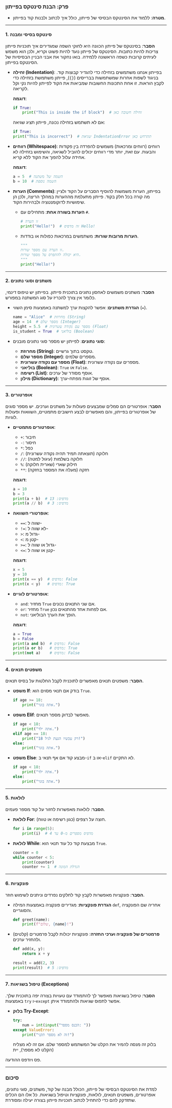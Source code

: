 
### **פרק: הבנת סינטקס בפייתון**
- **מטרה**: ללמוד את הסינטקס הבסיסי של פייתון, כולל איך לכתוב ולבנות קוד בפייתון.

---

#### **1. סינטקס בסיסי ומבנה**

**הסבר**: בסינטקס של פייתון הכוונה היא לחוקי השפה שמגדירים איך תוכניות פייתון צריכות להיות כתובות. הסינטקס של פייתון נועד להיות פשוט וקריא, ולכן הוא משמש לעיתים קרובות כשפה הראשונה ללמידה. בואו נחקור את אבני הבניין הבסיסיות של הסינטקס בפייתון.

- **זחילה (Indentation)**:
  בפייתון אנחנו משתמשים בזחילה כדי להגדיר קבוצות קוד. בניגוד לשפות אחרות שמשתמשות בברייסים (`{}`), פייתון משתמשת בזחילה כדי לקבץ הוראות. זו אחת התכונות החשובות שמביאות את הקוד לפייתון להיות נקי וקל לקריאה.

  **דוגמה**:
  ```python
  if True:
      print("This is inside the if block")  # זחילה חשובה כאן
  ```

  אם לא תשתמש בזחילה נכונה, פייתון תציג שגיאה:
  ```python
  if True:
  print("This is incorrect")  # שגיאת IndentationError תתרחש כאן
  ```

- **רווחים (Whitespace)**:
  רווחים (רווחים ומרכאות) משמשים להפרדה בין פקודות והבעות. עם זאת, יותר מדי רווחים יכולים להוביל לשגיאה, והשימוש בזחילה לא אחידה עלול להפוך את הקוד ללא קריא.

  **דוגמה**:
  ```python
  a = 5  # השמה של משתנה
  b = 10  # השמה נוספת
  ```

- **הערות (Comments)**:
  בפייתון, הערות משמשות להוסיף הסברים על הקוד ולציין מה קורה בכל חלק בקוד. פייתון מתעלמת מההערות במהלך הריצה, ולכן הן שימושיות לדוקומנטציה ולבהירות הקוד.

  - **הערות בשורה אחת**: מתחילים עם `#`.
    ```python
    # זו הערה
    print("Hello!")  # זה מדפיס Hello!
    ```

  - **הערות מרובות שורות**: משתמשים במרכאות כפולות או בודדות.
    ```python
    """
    זו הערה עם מספר שורות.
    היא יכולה להתפרס על מספר שורות.
    """
    print("Hello!")
    ```

---

#### **2. משתנים וסוגי נתונים**

**הסבר**: משתנים משמשים לאחסון נתונים בתוכנית פייתון. בפייתון יש טיפוס דינמי, כלומר אין צורך להכריז על סוג המשתנה במפורש.

- **הגדרת משתנים**: אפשר להקצות ערך למשתנה באמצעות סימן השווי (`=`).
  ```python
  name = "Alice"  # מחרוזת (String)
  age = 14  # מספר שלם (Integer)
  height = 5.5  # מספר עם נקודה עשרונית (Float)
  is_student = True  # בוליאני (Boolean)
  ```

- **סוגי נתונים**:
  לפייתון יש מספר סוגי נתונים מובנים:
  - **מחרוזת (String)**: טקסט בתוך גרשיים.
  - **מספר שלם (Integer)**: מספרים שלמים.
  - **מספר עם נקודה עשרונית (Float)**: מספרים עם נקודה עשרונית.
  - **בוליאני (Boolean)**: `True` או `False`.
  - **רשימה (List)**: אוסף מסודר של ערכים.
  - **מילון (Dictionary)**: אוסף של זוגות מפתח-ערך.

---

#### **3. אופרטורים**

**הסבר**: אופרטורים הם סמלים שמבצעים פעולות על משתנים וערכים. יש מספר סוגים של אופרטורים בפייתון, והם מאפשרים לבצע חישובים מתמטיים, השוואות ופעולות לוגיות.

- **אופרטורים מתמטיים**:
  - `+`: חיבור
  - `-`: חיסור
  - `*`: כפל
  - `/`: חלוקה (תוצאתה תמיד תהיה נקודה עשרונית)
  - `//`: חלוקה בשלמות (עיגול למטה)
  - `%`: חילוק שארי (שארית חלוקה)
  - `**`: חזקה (מעלה את המספר בחזקה)

  **דוגמה**:
  ```python
  a = 10
  b = 3
  print(a + b)  # מדפיס: 13
  print(a // b)  # מדפיס: 3
  ```

- **אופרטורי השוואה**:
  - `==`: שווה ל-
  - `!=`: לא שווה ל-
  - `>`: גדול מ-
  - `<`: קטן מ-
  - `>=`: גדול או שווה ל-
  - `<=`: קטן או שווה ל-

  **דוגמה**:
  ```python
  x = 5
  y = 10
  print(x == y)  # מדפיס: False
  print(x < y)   # מדפיס: True
  ```

- **אופרטורים לוגיים**:
  - `and`: מחזיר `True` אם שני התנאים נכונים.
  - `or`: מחזיר `True` אם לפחות אחד מהתנאים נכון.
  - `not`: הופך את הערך הבוליאני.

  **דוגמה**:
  ```python
  a = True
  b = False
  print(a and b)  # מדפיס: False
  print(a or b)   # מדפיס: True
  print(not a)    # מדפיס: False
  ```

---

#### **4. משפטים תנאים**

**הסבר**: משפטים תנאים מאפשרים לתוכנית לקבל החלטות על בסיס תנאים.

- **משפט If**: בודק אם תנאי מסוים הוא `True`.
  ```python
  if age >= 18:
      print("אתה בוגר.")
  ```

- **משפט Elif**: מאפשר לבדוק מספר תנאים.
  ```python
  if age < 18:
      print("אתה ילד.")
  elif age == 18:
      print("רק עכשיו הגעת לגיל 18!")
  else:
      print("אתה בוגר.")
  ```

- **משפט Else**: מבצע קוד אם אף תנאי ב-`if` או ב-`elif` לא התקיים.
  ```python
  if age < 18:
      print("אתה ילד.")
  else:
      print("אתה בוגר.")
  ```

---

#### **5. לולאות**

**הסבר**: לולאות מאפשרות לחזור על קוד מספר פעמים.

- **לולאת For**: חוצה על רצפים (כגון רשימה או טווח).
  ```python
  for i in range(5):
      print(i)  # מדפיס מספרים מ-0 עד 4
  ```

- **לולאת While**: מבצעת קוד כל עוד תנאי הוא `True`.
  ```python
  counter = 0
  while counter < 5:
      print(counter)
      counter += 1  # הגדלת המונה
  ```

---

#### **6. פונקציות**

**הסבר**: פונקציות מאפשרות לקבץ קוד לחלקים נפרדים וניתנים לשימוש חוזר.

- **הגדרת פונקציות**: מגדירים פונקציה באמצעות המילה `def`, אחריה שם הפונקציה והסוגריים.
  ```python
  def greet(name):
      print(f"שלום, {name}!")
  ```

- **פרמטרים של פונקציה וערכי החזרה**: פונקציות יכולות לקבל פרמטרים (קלטים) ולהחזיר ערכים.
  ```python
  def add(x, y):
      return x + y

  result = add(2, 3)
  print(result)  # מדפיס: 5
  ```

---

#### **7. טיפול בשגיאות (Exceptions)**

**הסבר**: טיפול בשגיאות מאפשר לך להתמודד עם טעויות בצורה יפה בתוכנית שלך. באמצעות `try` ו-`except` אפשר לתפוס שגיאות ולהתמודד איתן.

- **בלוק Try-Except**:
  ```python
  try:
      num = int(input("הכנס מספר: "))
  except ValueError:
      print("זה לא מספר תקני!")
  ```

  בלוק זה מנסה להמיר את הקלט של המשתמש למספר שלם. אם זה לא מצליח (הקלט לא מספר), יית

פס ויודפס ההודעה.

---

### **סיכום**

למדת את הסינטקס הבסיסי של פייתון, הכולל מבנה של קוד, משתנים, סוגי נתונים, אופרטורים, משפטים תנאים, לולאות, פונקציות וטיפול בשגיאות. כל אלו הם הכלים שתזדקק להם כדי להתחיל לכתוב תוכניות פייתון בצורה יעילה ומסודרת.
